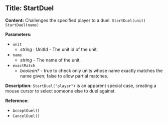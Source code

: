 ## Title: StartDuel

**Content:**
Challenges the specified player to a duel.
`StartDuel(unit)`
`StartDuel(name)`

**Parameters:**
- `unit`
  - *string* : UnitId - The unit id of the unit.
- `name`
  - *string* - The name of the unit.
- `exactMatch`
  - *boolean?* - true to check only units whose name exactly matches the name given; false to allow partial matches.

**Description:**
`StartDuel("player")` is an apparent special case, creating a mouse cursor to select someone else to duel against.

**Reference:**
- `AcceptDuel()`
- `CancelDuel()`
